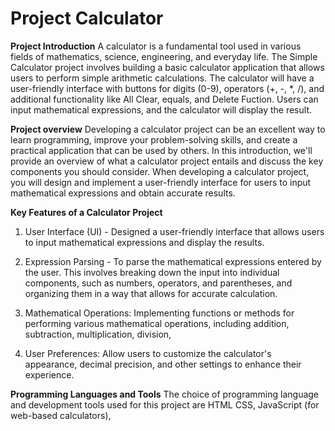 # Project Calculator

**Project Introduction**
A calculator is a fundamental tool used in various fields of mathematics, science, engineering, and everyday life. The Simple Calculator project involves building a basic calculator application that allows users to perform simple arithmetic calculations. The calculator will have a user-friendly interface with buttons for digits (0-9), operators (+, -, *, /), and additional functionality like All Clear, equals, and Delete Fuction. Users can input mathematical expressions, and the calculator will display the result.

**Project overview**
Developing a calculator project can be an excellent way to learn programming, improve your problem-solving skills, and create a practical application that can be used by others. In this introduction, we'll provide an overview of what a calculator project entails and discuss the key components you should consider. When developing a calculator project, you will design and implement a user-friendly interface for users to input mathematical expressions and obtain accurate results.

**Key Features of a Calculator Project**
1. User Interface (UI) - Designed a user-friendly interface that allows users to input mathematical expressions and display the results.

2. Expression Parsing - To parse the mathematical expressions entered by the user. This involves breaking down the input into individual components, such as numbers, operators, and parentheses, and organizing them in a way that allows for accurate calculation.

3. Mathematical Operations: Implementing functions or methods for performing various mathematical operations, including addition, subtraction, multiplication, division,

4. User Preferences: Allow users to customize the calculator's appearance, decimal precision, and other settings to enhance their experience.

**Programming Languages and Tools**
The choice of programming language and development tools used for this project are HTML CSS, JavaScript (for web-based calculators),

